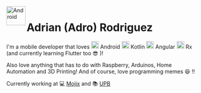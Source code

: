 <img align="left" width="auto" height="50" src="https://1000marcas.net/wp-content/uploads/2020/01/Android-logo-600x338.png" alt="Android">

# Adrian (Adro) Rodriguez
I'm a mobile developer that loves
<img src="https://cdn.worldvectorlogo.com/logos/android.svg" width="auto" height="20" />
Android 
<img src="https://www.seyfmark.com/wp-content/uploads/2019/08/kotlin-logo.png" width="auto" height="20" />
Kotlin
<img src="https://cdn.worldvectorlogo.com/logos/angular-icon.svg" width="auto" height="20" />
Angular
<img src="https://seeklogo.com/images/R/reactivex-logo-D0FB68B710-seeklogo.com.png" width="auto" height="20" />
Rx<insert-language-here>
(and currently learning Flutter too :sunglasses: )!

Also love anything that has to do with Raspberry, Arduinos, Home Automation and 3D Printing! And of course, love programming memes :satisfied: !!

Currently working at :computer: [Mojix](https://mojix.com) and :books: [UPB](https://www.upb.edu)
